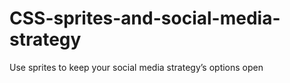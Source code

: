 CSS-sprites-and-social-media-strategy
=====================================

Use sprites to keep your social media strategy’s options open